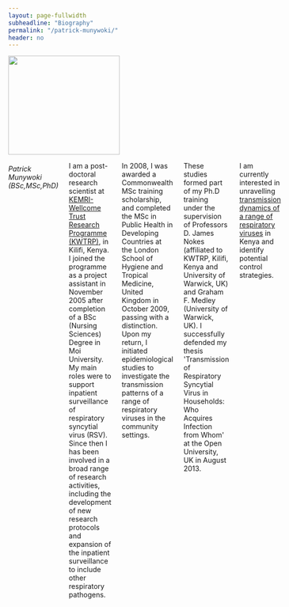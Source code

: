 ```yaml
---
layout: page-fullwidth
subheadline: "Biography"
permalink: "/patrick-munywoki/"
header: no
---
```

<div class = "row">
<div class = "small-4 columns">
<img src="{{ site.url }}/images/Patrick-Munywoki.jpg" alt="" height="200" width="225">

<p></p>

<div>
</div>
</div>
<div class = "small-8 columns" >
<h6>Patrick Munywoki (BSc,MSc,PhD)</h6>
<p class="text-justify">
I am a post-doctoral research scientist at <a href="http://www.kemri-wellcome.org" target="blank">KEMRI-Wellcome Trust Research Programme (KWTRP)</a>, in Kilifi, Kenya. I joined the programme as a project assistant in November 2005 after completion of a BSc (Nursing Sciences) Degree in Moi University. My main roles were to support inpatient surveillance of respiratory syncytial virus (RSV). Since then I has been involved in a broad range of research activities, including the development of new research protocols and expansion of the inpatient surveillance to include other respiratory pathogens. 
</p>

<p class="text-justify">
 In 2008, I was awarded a Commonwealth MSc training scholarship, and completed the MSc in Public Health in Developing Countries at the London School of Hygiene and Tropical Medicine, United Kingdom in October 2009, passing with a distinction. Upon my return, I initiated epidemiological studies to investigate the transmission patterns of a range of respiratory viruses in the community settings. 
</p>

<p class="text-justify">
These studies formed part of my Ph.D training under the supervision of Professors D. James Nokes (affiliated to KWTRP, Kilifi, Kenya and University of Warwick, UK) and Graham F. Medley (University of Warwick, UK). I  successfully defended my  thesis 'Transmission of Respiratory Syncytial Virus in Households: Who Acquires Infection from Whom' at the Open University, UK in August 2013.
</p>

<p class="text-justify">
I am  currently interested in unravelling <a href="{{ site.url }}/spred-kenya" >transmission dynamics of a range
of respiratory viruses</a>
in Kenya and identify potential control strategies.

</p>
